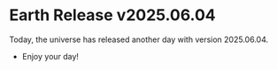 # Earth Release v2025.06.04
Today, the universe has released another day with version 2025.06.04.
- Enjoy your day!
